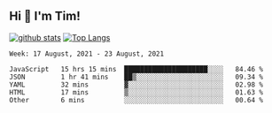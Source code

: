 ## Hi 👋 I'm Tim!
  
  [![github stats](https://github-readme-stats.vercel.app/api?username=thostetler&theme=dracula&count_private=true&show_icons=true)](https://github.com/thostetler/github-readme-stats)
  [![Top Langs](https://github-readme-stats.vercel.app/api/top-langs/?username=thostetler&layout=compact&count_private=true&theme=dracula&show_icons=true)](https://github.com/thostetler/github-readme-stats)
 
<!--START_SECTION:waka-->
```text
Week: 17 August, 2021 - 23 August, 2021

JavaScript   15 hrs 15 mins  █████████████████████░░░░   84.46 % 
JSON         1 hr 41 mins    ██▒░░░░░░░░░░░░░░░░░░░░░░   09.34 % 
YAML         32 mins         ▓░░░░░░░░░░░░░░░░░░░░░░░░   02.98 % 
HTML         17 mins         ▒░░░░░░░░░░░░░░░░░░░░░░░░   01.63 % 
Other        6 mins          ░░░░░░░░░░░░░░░░░░░░░░░░░   00.64 % 
```
<!--END_SECTION:waka-->
